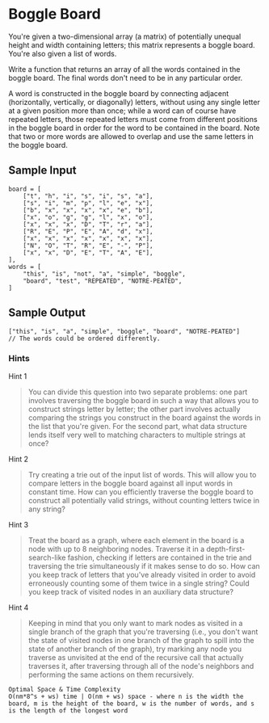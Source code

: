 # Boggle Board

You're given a two-dimensional array (a matrix) of potentially unequal height and width containing letters; this matrix represents a boggle board. You're also given a list of words.

Write a function that returns an array of all the words contained in the boggle board. The final words don't need to be in any particular order.

A word is constructed in the boggle board by connecting adjacent (horizontally, vertically, or diagonally) letters, without using any single letter at a given position more than once; while a word can of course have repeated letters, those repeated letters must come from different positions in the boggle board in order for the word to be contained in the board. Note that two or more words are allowed to overlap and use the same letters in the boggle board.

## Sample Input
```
board = [
    ["t", "h", "i", "s", "i", "s", "a"],
    ["s", "i", "m", "p", "l", "e", "x"],
    ["b", "x", "x", "x", "x", "e", "b"],
    ["x", "o", "g", "g", "l", "x", "o"],
    ["x", "x", "x", "D", "T", "r", "a"],
    ["R", "E", "P", "E", "A", "d", "x"],
    ["x", "x", "x", "x", "x", "x", "x"],
    ["N", "O", "T", "R", "E", "-", "P"],
    ["x", "x", "D", "E", "T", "A", "E"],
],
words = [
    "this", "is", "not", "a", "simple", "boggle",
    "board", "test", "REPEATED", "NOTRE-PEATED",
]
```

## Sample Output
```
["this", "is", "a", "simple", "boggle", "board", "NOTRE-PEATED"]
// The words could be ordered differently.
```

### Hints

Hint 1
> You can divide this question into two separate problems: one part involves traversing the boggle board in such a way that allows you to construct strings letter by letter; the other part involves actually comparing the strings you construct in the board against the words in the list that you're given. For the second part, what data structure lends itself very well to matching characters to multiple strings at once?

Hint 2
> Try creating a trie out of the input list of words. This will allow you to compare letters in the boggle board against all input words in constant time. How can you efficiently traverse the boggle board to construct all potentially valid strings, without counting letters twice in any string?

Hint 3
> Treat the board as a graph, where each element in the board is a node with up to 8 neighboring nodes. Traverse it in a depth-first-search-like fashion, checking if letters are contained in the trie and traversing the trie simultaneously if it makes sense to do so. How can you keep track of letters that you've already visited in order to avoid erroneously counting some of them twice in a single string? Could you keep track of visited nodes in an auxiliary data structure?

Hint 4
> Keeping in mind that you only want to mark nodes as visited in a single branch of the graph that you're traversing (i.e., you don't want the state of visited nodes in one branch of the graph to spill into the state of another branch of the graph), try marking any node you traverse as unvisited at the end of the recursive call that actually traverses it, after traversing through all of the node's neighbors and performing the same actions on them recursively.

```
Optimal Space & Time Complexity
O(nm*8^s + ws) time | O(nm + ws) space - where n is the width the board, m is the height of the board, w is the number of words, and s is the length of the longest word
```